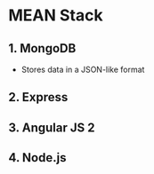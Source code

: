 # MEAN Stack

 ## 1. MongoDB
  * Stores data in a JSON-like format
  
 ## 2. Express
 
 ## 3. Angular JS 2
 
 ## 4. Node.js
 



